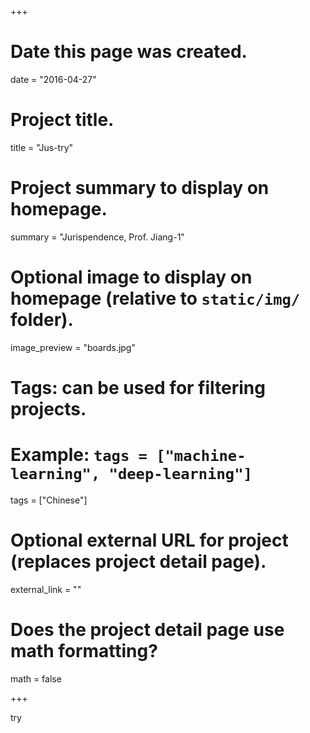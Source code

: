 ﻿+++
# Date this page was created.
date = "2016-04-27"

# Project title.
title = "Jus-try"

# Project summary to display on homepage.
summary = "Jurispendence, Prof. Jiang-1"

# Optional image to display on homepage (relative to `static/img/` folder).
image_preview = "boards.jpg"

# Tags: can be used for filtering projects.
# Example: `tags = ["machine-learning", "deep-learning"]`
tags = ["Chinese"]

# Optional external URL for project (replaces project detail page).
external_link = ""

# Does the project detail page use math formatting?
math = false

+++

try